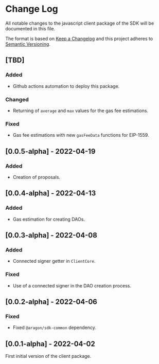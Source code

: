 <!--
Template:
## [TBD] (Leave the TBD and add your changes below it. Github actions uses this pattern to get the right Changelogs for the release)

Description of the release

### Added
- Link, and make it obvious that date format is ISO 8601.

### Changed
- Clarified the section on "Is there a standard change log format?".

### Fixed
- Fix Markdown links to tag comparison URL with footnote-style links.
-->

# Change Log
All notable changes to the javascript client package of the SDK will be documented in this file.

The format is based on [Keep a Changelog](http://keepachangelog.com/)
and this project adheres to [Semantic Versioning](http://semver.org/).

## [TBD] 

### Added
- Github actions automation to deploy this package.

### Changed
- Returning of `average` and `max` values for the gas fee estimations.

### Fixed
- Gas fee estimations with new `gasFeeData` functions for EIP-1559.

## [0.0.5-alpha] - 2022-04-19

### Added
- Creation of proposals.

## [0.0.4-alpha] - 2022-04-13

### Added
- Gas estimation for creating DAOs.

## [0.0.3-alpha] - 2022-04-08

### Added
- Connected signer getter in `ClientCore`.

### Fixed
- Use of a connected signer in the DAO creation process.

## [0.0.2-alpha] - 2022-04-06

### Fixed
- Fixed `@aragon/sdk-common` dependency.

## [0.0.1-alpha] - 2022-04-02

First initial version of the client package.
